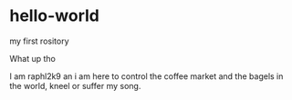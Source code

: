 # hello-world
my first rository

What up tho 

I am raphl2k9 an i am here to control the coffee market and the bagels in the world, kneel or suffer my song.
